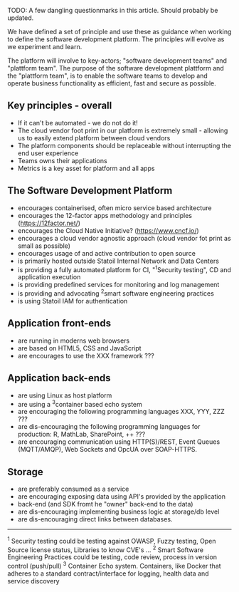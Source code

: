 TODO: A few dangling questionmarks in this article. Should probably be updated.

We have defined a set of principle and use these as guidance when working to define the software development platform. The principles will evolve as we experiment and learn. 

The platform will involve to key-actors; "software development teams" and "plattform team". The purpose of the software development plattform and the "plattform team", is to enable the software teams to develop and operate business functionality as efficient, fast and secure as possible. 

## Key principles - overall
  * If it can't be automated - we do not do it!
  * The cloud vendor foot print in our platform is extremely small - allowing us to easily extend platform between cloud vendors
  * The platform components should be replaceable without interrupting the end user experience
  * Teams owns their applications
  * Metrics is a key asset for platform and all apps


## The Software Development Platform

  * encourages containerised, often micro service based architecture
  * encourages the 12-factor apps methodology and principles (https://12factor.net/)
  * encourages the Cloud Native Initiative? (https://www.cncf.io/)
  * encourages a cloud vendor agnostic approach (cloud vendor fot print as small as possible)
  * encourages usage of and active contribution to open source
  * is primarily hosted outside Statoil Internal Network and Data Centers
  * is providing a fully automated platform for CI, "<sup>1</sup>Security testing", CD and application execution
  * is providing predefined services for monitoring and log management
  * is providing and advocating <sup>2</sup>smart software engineering practices
  * is using Statoil IAM for authentication

## Application front-ends

  * are running in moderns web browsers
  * are based on HTML5, CSS and JavaScript
  * are encourages to use the XXX framework ???

## Application back-ends

  * are using Linux as host platform
  * are using a <sup>3</sup>container based echo system
  * are encouraging the following programming languages XXX, YYY, ZZZ ???
  * are dis-encouraging the following programming languages for production: R, MathLab, SharePoint, ++ ???
  * are encouraging communication using HTTP(S)/REST, Event Queues (MQTT/AMQP), Web Sockets and OpcUA over SOAP-HTTPS.

## Storage

  * are preferably consumed as a service
  * are encouraging exposing data using API's provided by the application 
  * back-end (and SDK fromt he "owner" back-end to the data)
  * are dis-encouraging implementing business logic at storage/db level
  * are dis-encouraging direct links between databases.


----
<sup>1</sup> Security testing could be testing against OWASP, Fuzzy testing, Open Source license status, Libraries to know CVE's ...
<sup>2</sup> Smart Software Engineering Practices could be testing, code review, process in version control (push/pull)
<sup>3</sup> Container Echo system. Containers, like Docker that adheres to a standard contract/interface for logging, health data and service discovery